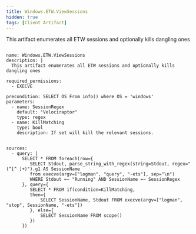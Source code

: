 ```yaml
---
title: Windows.ETW.ViewSessions
hidden: true
tags: [Client Artifact]
---
```


This artifact enumerates all ETW sessions and optionally kills dangling ones


<pre><code class="language-yaml">
name: Windows.ETW.ViewSessions
description: |
  This artifact enumerates all ETW sessions and optionally kills dangling ones

required_permissions:
  - EXECVE

precondition: SELECT OS From info() where OS = 'windows'
parameters:
  - name: SessionRegex
    default: "Velociraptor"
    type: regex
  - name: KillMatching
    type: bool
    description: If set will kill the relevant sessions.


sources:
  - query: |
      SELECT * FROM foreach(row={
         SELECT Stdout, parse_string_with_regex(string=Stdout, regex="(^[^ ]+)").g1 AS SessionName
         from execve(argv=["logman", "query", "-ets"], sep="\n")
         WHERE Stdout =~ "Running" AND SessionName =~ SessionRegex
      }, query={
         SELECT * FROM if(condition=KillMatching,
         then={
             SELECT SessionName, Stdout FROM execve(argv=["logman", "stop", SessionName, "-ets"])
         }, else={
             SELECT SessionName FROM scope()
         })
      })

</code></pre>

